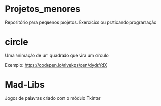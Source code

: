 # Projetos_menores
Repositório para pequenos projetos. Exercícios ou praticando programação 

# circle 

Uma animação de um quadrado que vira um círculo 


Exemplo: https://codepen.io/nivekps/pen/dydzYdX

# Mad-Libs

Jogos de palavras criado com o módulo Tkinter
